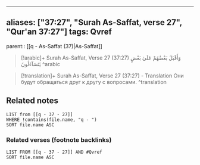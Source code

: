 
---
aliases: ["37:27", "Surah As-Saffat, verse 27", "Qur'an 37:27"]
tags: Qvref
---

parent:: [[q - As-Saffat (37)|As-Saffat]]

> [!arabic]+ Surah As-Saffat, Verse 27 (37:27)
> <span class="quran-arabic">وَأَقْبَلَ بَعْضُهُمْ عَلَىٰ بَعْضٍ يَتَسَآءَلُونَ</span>
^arabic

> [!translation]+ Surah As-Saffat, Verse 27 (37:27) - Translation
> Они будут обращаться друг к другу с вопросами.
^translation



## Related notes
```dataview
LIST from [[q - 37 - 27]]
WHERE !contains(file.name, "q - ")
SORT file.name ASC
```

### Related verses (footnote backlinks)
```dataview
LIST FROM [[q - 37 - 27]] AND #Qvref
SORT file.name ASC
```

